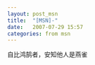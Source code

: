 ```yaml
---
layout: post_msn
title:  "[MSN]-"
date:   2007-07-29 15:57
categories: from msn
---
```

自比鸿鹄者，安知他人是燕雀